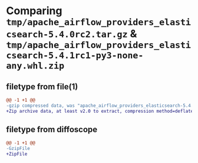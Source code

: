 # Comparing `tmp/apache_airflow_providers_elasticsearch-5.4.0rc2.tar.gz` & `tmp/apache_airflow_providers_elasticsearch-5.4.1rc1-py3-none-any.whl.zip`

## filetype from file(1)

```diff
@@ -1 +1 @@
-gzip compressed data, was "apache_airflow_providers_elasticsearch-5.4.0rc2.tar", last modified: Tue Apr 30 11:25:11 2024, max compression
+Zip archive data, at least v2.0 to extract, compression method=deflate
```

## filetype from diffoscope

```diff
@@ -1 +1 @@
-GzipFile
+ZipFile
```

